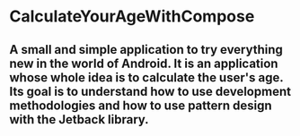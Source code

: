 # CalculateYourAgeWithCompose
## A small and simple application to try everything new in the world of Android. It is an application whose whole idea is to calculate the user's age. Its goal is to understand how to use development methodologies and how to use pattern design with the Jetback library.
